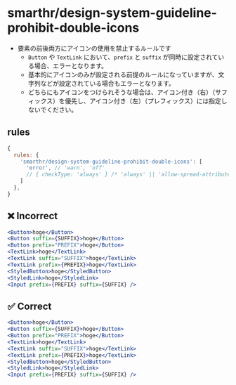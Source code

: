 # smarthr/design-system-guideline-prohibit-double-icons

- 要素の前後両方にアイコンの使用を禁止するルールです
  - `Button` や `TextLink` において、`prefix` と `suffix` が同時に設定されている場合、エラーとなります。
  - 基本的にアイコンのみが設定される前提のルールになっていますが、文字列などが設定されている場合もエラーとなります。
  - どちらにもアイコンをつけられそうな場合は、アイコン付き（右）（サフィックス）を優先し、アイコン付き（左）（プレフィックス）には指定しないでください。

## rules

```js
{
  rules: {
    'smarthr/design-system-guideline-prohibit-double-icons': [
      'error', // 'warn', 'off'
      // { checkType: 'always' } /* 'always' || 'allow-spread-attributes' */
    ]
  },
}
```

## ❌ Incorrect

```jsx
<Button>hoge</Button>
<Button suffix={SUFFIX}>hoge</Button>
<Button prefix="PREFIX">hoge</Button>
<TextLink>hoge</TextLink>
<TextLink suffix="SUFFIX">hoge</TextLink>
<TextLink prefix={PREFIX}>hoge</TextLink>
<StyledButton>hoge</StyledButton>
<StyledLink>hoge</StyledLink>
<Input prefix={PREFIX} suffix={SUFFIX} />
```

## ✅ Correct

```jsx
<Button>hoge</Button>
<Button suffix={SUFFIX}>hoge</Button>
<Button prefix="PREFIX">hoge</Button>
<TextLink>hoge</TextLink>
<TextLink suffix="SUFFIX">hoge</TextLink>
<TextLink prefix={PREFIX}>hoge</TextLink>
<StyledButton>hoge</StyledButton>
<StyledLink>hoge</StyledLink>
<Input prefix={PREFIX} suffix={SUFFIX} />
```